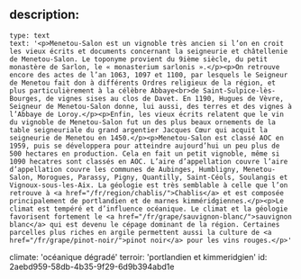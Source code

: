 description:
  -
    type: text
    text: '<p>Menetou-Salon est un vignoble très ancien si l’on en croit les vieux écrits et documents concernant la seigneurie et châtellenie de Menetou-Salon. Le toponyme provient du 9ième siècle, du petit monastère de Sarlon, le « monasterium sarlonis ».</p><p>On retrouve encore des actes de l’an 1063, 1097 et 1100, par lesquels le Seigneur de Menetou fait don à différents Ordres religieux de la région, et plus particulièrement à la célèbre Abbaye<br>de Saint-Sulpice-lès-Bourges, de vignes sises au clos de Davet. En 1190, Hugues de Vèvre, Seigneur de Menetou-Salon donne, lui aussi, des terres et des vignes à l’Abbaye de Loroy.</p><p>Enfin, les vieux écrits relatent que le vin du vignoble de Menetou-Salon fut un des plus beaux ornements de la table seigneuriale du grand argentier Jacques Cœur qui acquit la seigneurie de Menetou en 1450.</p><p>Menetou-Salon est classé AOC en 1959, puis se développera pour atteindre aujourd’hui un peu plus de 500 hectares en production. Cela en fait un petit vignoble, même si 1090 hecatres sont classés en AOC. L’aire d’appellation couvre l’aire d’appellation couvre les communes de Aubinges, Humbligny, Menetou-Salon, Morogues, Parassy, Pigny, Quantilly, Saint-Céols, Soulangis et Vignoux-sous-les-Aix. La géologie est très semblable à celle que l’on retrouve à <a href="/fr/region/chablis/">Chablis</a> et est composée principalement de portlandien et de marnes kimméridgiennes.</p><p>Le climat est tempéré et d’influence océanique. Le climat et la géologie favorisent fortement le <a href="/fr/grape/sauvignon-blanc/">sauvignon blanc</a> qui est devenu le cépage dominant de la région. Certaines parcelles plus riches en argile permettent aussi la culture de <a href="/fr/grape/pinot-noir/">pinot noir</a> pour les vins rouges.</p>'
climate: 'océanique dégradé'
terroir: 'portlandien et kimmeridgien'
id: 2aebd959-58db-4b35-9f29-6d9b394abd1e
